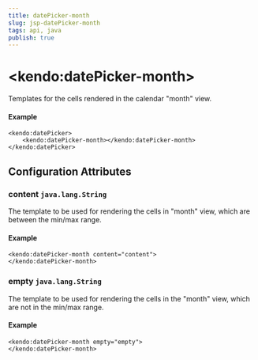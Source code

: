 ```yaml
---
title: datePicker-month
slug: jsp-datePicker-month
tags: api, java
publish: true
---
```


# \<kendo:datePicker-month\>

Templates for the cells rendered in the calendar "month" view.

#### Example
    <kendo:datePicker>
        <kendo:datePicker-month></kendo:datePicker-month>
    </kendo:datePicker>

## Configuration Attributes

### content `java.lang.String`

The template to be used for rendering the cells in "month" view, which are between the min/max range.

#### Example
    <kendo:datePicker-month content="content">
    </kendo:datePicker-month>

### empty `java.lang.String`

The template to be used for rendering the cells in the "month" view, which are not in the min/max range.

#### Example
    <kendo:datePicker-month empty="empty">
    </kendo:datePicker-month>

 
